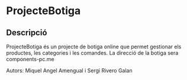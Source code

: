 # ProjecteBotiga

## Descripció

ProjecteBotiga és un projecte de botiga online que permet gestionar els productes, les categories i les comandes.
La direcció de la botiga sera components-pc.me

Autors: Miquel Angel Amengual i Sergi Rivero Galan 